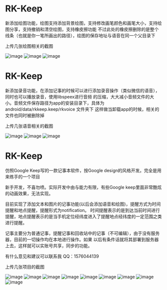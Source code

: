 # RK-Keep
  新添加绘图功能，绘图支持添加背景绘图，支持修改画笔颜色和画笔大小，支持绘图分享，支持撤销和清空绘图，支持橡皮擦功能
不过此处的橡皮擦删除的是整个线条（也就是你一笔所画出的路径），绘图的保存地址与语音在同一个父目录下

  上传几张绘图相关的截图
  
![image](https://github.com/hzl123456/RK-Keep/blob/master/photo/Screenshot_2016-05-16-16-09-01.png)
![image](https://github.com/hzl123456/RK-Keep/blob/master/photo/Screenshot_2016-05-16-16-08-26.png)
![image](https://github.com/hzl123456/RK-Keep/blob/master/photo/Screenshot_2016-05-16-16-09-13.png)


# RK-Keep
  新添加录音功能，在添加记事的时候可以进行添加录音操作（类似微信的语音），同时也可以播放录音，使用libspeex进行音频
的压缩，大大减小音频文件的大小。音频文件保存路径为app的安装目录下，具体为android/data/rkkeep.keep/rkvoice 文件夹下
这样做当卸载app的时候，相关的文件也同时被删除掉

  上传几张语音相关的截图
  
![image](https://github.com/hzl123456/RK-Keep/blob/master/photo/Screenshot_2016-05-12-19-06-42.png)
![image](https://github.com/hzl123456/RK-Keep/blob/master/photo/Screenshot_2016-05-12-19-06-37.png)
![image](https://github.com/hzl123456/RK-Keep/blob/master/photo/Screenshot_2016-05-12-19-06-18.png)

# RK-Keep
  仿照Google Keep写的一款记事本软件，按Google design的风格开发。完全是用来练手的一个项目

  新手开发，不喜勿喷。实际开发中由与能力有限，有些Google keep里面非常酷炫的动画效果，无法实现。 

  目前实现了添加文本和图片的记事功能(以后会添加语音和绘图)，提醒方式为时间提醒和地点提醒，提醒形式为notification。
时间提醒表示的是到达当前时间进行提醒，地点提醒表示的是当手机定位经纬度进入了提醒地点经纬度的一定范围之类进行提醒。

  记事主要分为普通记事，提醒记事和回收站中的记事（不可编辑），由于没有服务器，目前的一切操作均在本地进行操作。如果
以后有条件话就将其部署到服务器上去，这样就可以实账号共享，同步的功能。

  有什么意见和建议可以联系我
  QQ：1576044139
  
  上传几张项目的截图

![image](https://github.com/hzl123456/RK-Keep/blob/master/photo/Screenshot_2016-05-11-13-54-52.png)
![image](https://github.com/hzl123456/RK-Keep/blob/master/photo/Screenshot_2016-05-11-13-55-28.png)
![image](https://github.com/hzl123456/RK-Keep/blob/master/photo/Screenshot_2016-05-11-13-55-51.png)
![image](https://github.com/hzl123456/RK-Keep/blob/master/photo/Screenshot_2016-05-11-13-56-06.png)
![image](https://github.com/hzl123456/RK-Keep/blob/master/photo/Screenshot_2016-05-11-13-54-04.png)
![image](https://github.com/hzl123456/RK-Keep/blob/master/photo/Screenshot_2016-05-11-13-54-23.png)
![image](https://github.com/hzl123456/RK-Keep/blob/master/photo/Screenshot_2016-05-11-13-54-29.png)
![image](https://github.com/hzl123456/RK-Keep/blob/master/photo/Screenshot_2016-05-11-13-56-12.png)
![image](https://github.com/hzl123456/RK-Keep/blob/master/photo/Screenshot_2016-05-11-13-54-45.png)

